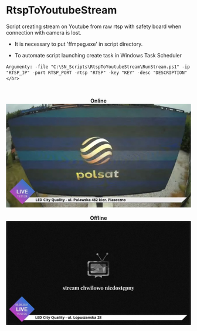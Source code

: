 # RtspToYoutubeStream
Script creating stream on Youtube from raw rtsp with safety board when connection with camera is lost.

* It is necessary to put 'ffmpeg.exe' in script directory.

* To automate script launching create task in Windows Task Scheduler</br>
```Program/Script: powershell.exe</br>
Argumenty: -file "C:\SN_Scripts\RtspToYoutubeStream\RunStream.ps1" -ip "RTSP_IP" -port RTSP_PORT -rtsp "RTSP" -key "KEY" -desc "DESCRIPTION"</br>
```

</br>
<p align="center">
  <b>Online</b></br>
  <img src="https://github.com/KonkowIT/RtspToYoutubeStream/blob/main/img/online.jpg" width="600"></br></br>
  <b>Offline</b></br>
  <img src="https://github.com/KonkowIT/RtspToYoutubeStream/blob/main/img/offline.jpg" width="600"></br>
</p>
